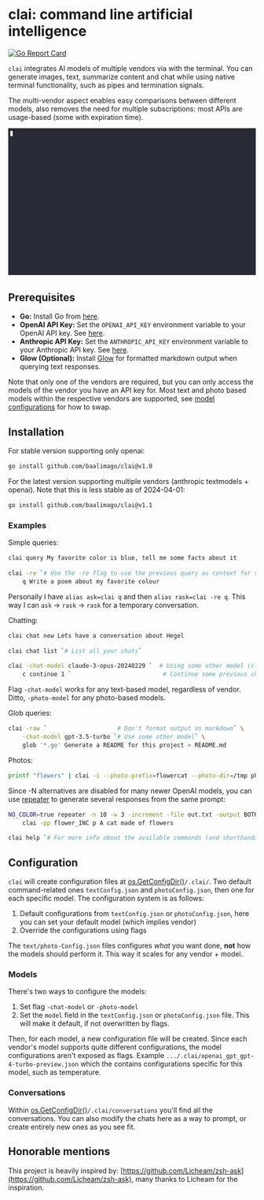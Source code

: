 # clai: command line artificial intelligence
[![Go Report Card](https://goreportcard.com/badge/github.com/baalimago/clai)](https://goreportcard.com/report/github.com/baalimago/clai)

`clai` integrates AI models of multiple vendors via with the terminal.
You can generate images, text, summarize content and chat while using native terminal functionality, such as pipes and termination signals.

The multi-vendor aspect enables easy comparisons between different models, also removes the need for multiple subscriptions: most APIs are usage-based (some with expiration time).

![clai_in_action_example](./img/example.gif "Example of clai in action")

## Prerequisites
- **Go:** Install Go from [here](https://golang.org/doc/install).
- **OpenAI API Key:** Set the `OPENAI_API_KEY` environment variable to your OpenAI API key. See [here](https://platform.openai.com/docs/quickstart/step-2-set-up-your-api-key).
- **Anthropic API Key:** Set the `ANTHROPIC_API_KEY` environment variable to your Anthropic API key. See [here](https://console.anthropic.com/login?returnTo=%2F).
- **Glow (Optional):** Install [Glow](https://github.com/charmbracelet/glow) for formatted markdown output when querying text responses.

Note that only one of the vendors are required, but you can only access the models of the vendor you have an API key for.
Most text and photo based models within the respective vendors are supported, see [model configurations](#models) for how to swap.

## Installation
For stable version supporting only openai:
```bash
go install github.com/baalimago/clai@v1.0
```

For the latest version supporting multiple vendors (anthropic textmodels + openai). Note that this is less stable as of 2024-04-01:
```bash
go install github.com/baalimago/clai@v1.1
```


### Examples

Simple queries:
```bash
clai query My favorite color is blue, tell me some facts about it
```
```bash
clai -re `# Use the -re flag to use the previous query as context for some next query` \
    q Write a poem about my favorite colour 
```

Personally I have `alias ask=clai q` and then `alias rask=clai -re q`.
This way I can `ask` -> `rask` -> `rask` for a temporary conversation.

Chatting:
```bash
clai chat new Lets have a conversation about Hegel
```
```bash
clai chat list `# List all your chats`
```
```bash
clai -chat-model claude-3-opus-20240229 `  # Using some other model (clai@v1.1+)` \
    c continue 1 `                          # Continue some previous chat` 
```

Flag `-chat-model` works for any text-based model, regardless of vendor. 
Ditto, `-photo-model` for any photo-based models.

Glob queries:
```bash
clai -raw `                    # Don't format output as markdown` \
    -chat-model gpt-3.5-turbo `# Use some other model` \
    glob '*.go' Generate a README for this project > README.md
```

Photos:
```bash
printf "flowers" | clai -i --photo-prefix=flowercat --photo-dir=/tmp photo "A cat made out of {}"
```
Since -N alternatives are disabled for many newer OpenAI models, you can use [repeater](https://github.com/baalimago/repeater) to generate several responses from the same prompt:
```bash
NO_COLOR=true repeater -n 10 -w 3 -increment -file out.txt -output BOTH \
    clai -pp flower_INC p A cat made of flowers
```

```bash
clai help `# For more info about the available commands (and shorthands)`
```

## Configuration
`clai` will create configuration files at [os.GetConfigDir()](https://pkg.go.dev/os#UserConfigDir)`/.clai/`.
Two default command-related ones `textConfig.json` and `photoConfig.json`, then one for each specific model.
The configuration system is as follows:
1. Default configurations from `textConfig.json` or `photoConfig.json`, here you can set your default model (which implies vendor)
1. Override the configurations using flags

The `text/photo-Config.json` files configures _what_ you want done, **not** how the models should perform it.
This way it scales for any vendor + model.

### Models
There's two ways to configure the models:
1. Set flag `-chat-model` or `-photo-model` 
1. Set the `model` field in the `textConfig.json` or `photoConfig.json` file. This will make it default, if not overwritten by flags.

Then, for each model, a new configuration file will be created.
Since each vendor's model supports quite different configurations, the model configurations aren't exposed as flags.
Example `.../.clai/openai_gpt_gpt-4-turbo-preview.json` which the contains configurations specific for this model, such as temperature.

### Conversations
Within [os.GetConfigDir()](https://pkg.go.dev/os#UserConfigDir)`/.clai/conversations` you'll find all the conversations.
You can also modify the chats here as a way to prompt, or create entirely new ones as you see fit.

## Honorable mentions
This project is heavily inspired by: [https://github.com/Licheam/zsh-ask](https://github.com/Licheam/zsh-ask), many thanks to Licheam for the inspiration.
